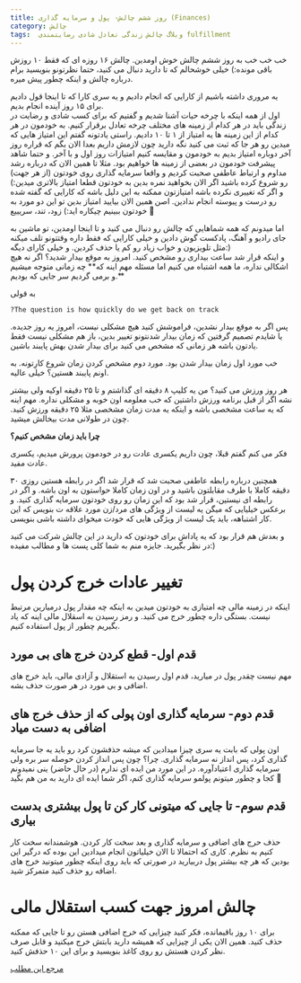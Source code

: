 ```yaml
---
title: روز ششم چالش- پول و سرمایه گذاری (Finances)
category: چالش
tags:  وبلاگ چالش زندگی تعادل شادی رضایتمندی fulfillment
---
```

خب خب خب به روز ششم چالش خوش اومدین.
چالش ۱۶ روزه ای که فقط ۱۰ روزش باقی مونده:) خیلی خوشحالم که تا دارید دنبال می کنید، حتما نظرتونو بنویسید برام درباره چالش و اینکه چطور پیش میره.

یه مروری داشته باشیم از کارایی که انجام دادیم و یه سری کارا که تا اینجا قول دادیم برای ۱۵ روز آینده انجام بدیم. <br/>اول از همه اینکه با چرخه حیات آشنا شدیم و گفتیم که برای کسب شادی و رضایت در زندگی باید در هر کدام از زمینه های مختلف چرخه تعادل برقرار کنیم. به خودمون در هر کدام از این زمینه ها یه امتیاز از ۱ تا ۱۰ دادیم. راستی یادتونه گفتم این امتیاز هایی که میدین رو هر جا که ثبت می کنید نگه دارید چون لازمش داریم بعدا الان بگم که قراره روز آخر دوباره امتیاز بدیم به خودمون و مقایسه کنیم امتیازات روز اول و با آخر. و حتما شاهد پیشرفت خودمون در بعضی از زمینه ها خواهیم بود. مثلا تا همین الان که درباره رشد مداوم و ارتباط عاطفی صحبت کردیم و واقعا سرمایه گذاری روی خودتون (از هر جهت) رو شروع کرده باشید اگر الان بخواهید نمره بدین به خودتون قطعا امتیاز بالاتری میدین:) و اگر که تغییری نکرده باشه امتیازتون ممکنه به این دلیل باشه که کارایی که گفته شده رو درست و پیوسته انجام ندادین. اصن همین الان بیایید امتیاز بدین تو این دو مورد به خودتون ببینیم چیکاره اید:) زود، تند، سریییع 🙂

اما میدونم که همه شماهایی که چالش رو دنبال می کنید و تا اینجا اومدین، تو ماشین به جای رادیو و آهنگ، پادکست گوش دادین و خیلی کارایی که فقط داره وقتتونو تلف میکنه مثل تلویزیون و خواب زیاد رو کم یا حذف کردین. و خیلی کارای دیگه:) <br/>
و اینکه قرار شد ساعت بیداری رو مشخص کنید. امروز به موقع بیدار شدید؟ اگر نه هیچ اشکالی نداره، ما همه اشتباه می کنیم اما مسئله مهم اینه که** چه زمانی متوجه میشیم و برمی گردیم سر جایی که بودیم.**

به قولی

    ?The question is how quickly do we get back on track

پس اگر به موقع بیدار نشدین، فراموشش کنید هیچ مشکلی نیست، امروز یه روز جدیده. یا شایدم تصمیم گرفتین که زمان بیدار شدنتونو تغییر بدین، باز هم مشکلی نیست فقط یادتون باشه هر زمانی که مشخص می کنید برای بیدار شدن بهش پایبند باشین.

خب مورد اول زمان بیدار شدن بود. مورد دوم مشخص کردن زمان شروع کارِتونه. به اونم پایبند هستین؟ خیلی عالیه.

هر روز ورزش می کنید؟ من یه کلیپ ۸ دقیقه ای گذاشتم و تا ۲۵ دقیقه اوکیه ولی بیشتر نشه اگر از قبل برنامه ورزش داشتین که خب معلومه اون خوبه و مشکلی نداره. مهم اینه که یه ساعت مشخصی باشه و اینکه یه مدت زمان مشخصی مثلا ۲۵ دقیقه ورزش کنید. چون در طولانی مدت بیخالش میشید.

**چرا باید زمان مشخص کنیم؟**

فکر می کنم گفتم قبلا، چون داریم یکسری عادت رو در خودمون پرورش میدیم، یکسری عادت مفید.

همچنین درباره رابطه عاطفی صحبت شد که قرار شد اگر در رابطه هستین روزی ۳۰ دقیقه کاملا با طرف مقابلتون باشید و در اون زمان کاملا حواستون به اون باشه.
و اگر در رابطه ای نیستین، قرار شد بود که این زمان رو روی خودتون سرمایه گذاری کنید. و برعکس خیلیایی که میگن یه لیست از ویژگی های مرد/زن مورد علاقه ت بنویس که این کار اشتباهه، باید یک لیست از ویژگی هایی که خودت میخوای داشته باشی بنویسی.

و بعدش هم قرار بود که یه پاداش برای خودتون که دارید در این چالش شرکت می کنید در نظر بگیرید. جایزه منم به شما کلی پست ها و مطالب مفیده:)
# تغییر عادات خرج کردن پول

اینکه در زمینه مالی چه امتیازی به خودتون میدین به اینکه چه مقدار پول درمیارین مرتبط نیست. بستگی داره چطور خرج می کنید. و رمز رسیدن به اسقلال مالی اینه که یاد بگیریم چطور از پول استفاده کنیم.
## قدم اول- قطع کردن خرج های بی مورد

مهم نیست چقدر پول در میارید، قدم اول رسیدن به استقلال و آزادی مالی، باید خرج های اضافی و بی مورد در هر صورت حذف بشه.
## قدم دوم- سرمایه گذاری اون پولی که از حذف خرج های اضافی به دست میاد

اون پولی که بابت یه سری چیزا میدادین که میشه حذفشون کرد رو باید یه جا سرمایه گذاری کرد، پس انداز نه سرمایه گذاری. چرا؟ چون پس انداز کردن حوصله سر بره ولی سرمایه گذاری اعتیادآوره. در این مورد من ایده ای ندارم (در حال حاضر) ینی نمیدونم کجا و چطور میتونم پولمو سرمایه گذاری کنم، اگر شما ایده ای دارید به من هم بگید 🙂

## قدم سوم- تا جایی که میتونی کار کن تا پول بیشتری بدست بیاری

حذف حرج های اضافی و سرمایه گذاری و بعد سخت کار کردن. هوشمندانه سخت کار کنیم به نظرم.
کاری که احتمالا تا الان خیلیاتون انجام میدادین این بوده که درگیر این بودین که هر چه بیشتر پول دربیارید در صورتی که باید روی اینکه چطور میتونید خرج های اضافه رو حذف کنید متمرکز شید.
# چالش امروز جهت کسب استقلال مالی

برای ۱۰ روز باقیمانده، فکر کنید چیزایی که خرج اضافی هستن رو تا جایی که ممکنه حذف کنید. همین الان یکی از چیزایی که همیشه دارید بابتش خرج میکنید و قابل صرف نظر کردن هستش رو روی کاغذ بنویسید و برای این ۱۰ حذفش کنید.




[مرجع این مطلب]

[مرجع این مطلب]: https://titaniumsuccess.com/podcast/financial-freedom/





